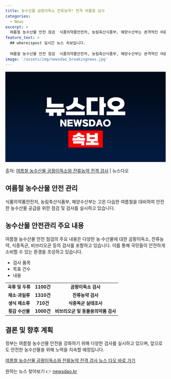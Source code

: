 ```yaml
---
title: 농수산물 곰팡이독소 잔류농약! 전격 여름철 검사
categories:
  - News
excerpt: >
  여름철 농수산물 안전 점검  식품의약품안전처, 농림축산식품부, 해양수산부는 본격적인 여름철을 대비하여 안전한…
feature_text: >
  ## whereispost 실시간 뉴스 속보입니다.

  여름철 농수산물 안전 점검  식품의약품안전처, 농림축산식품부, 해양수산부는 본격적인 여름철을 대비하여 안전한…
image: '/assets/img/newsdao_breakingnews.jpg'
---
```


![뉴스다오 속보](/assets/img/newsdao_breakingnews.jpg)

<p>출처: <a href="https://newsdao.kr/4011" rel="dofollow">여름철 농수산물 곰팡이독소와 잔류농약 전격 검사</a> | 뉴스다오</p>

<h2 data-ke-size="size26">여름철 농수산물 안전 관리</h2>
<p data-ke-size="size16">식품의약품안전처, 농림축산식품부, 해양수산부는 고온 다습한 여름철을 대비하여 안전한 농수산물 공급을 위한 점검 및 검사를 실시하고 있습니다.</p>

<h2 data-ke-size="size24">농수산물 안전관리 주요 내용</h2>
<p data-ke-size="size16">여름철 농수산물 안전 점검의 주요 내용은 다양한 농·수산물에 대한 곰팡이독소, 잔류농약, 식중독균, 비브리오균 등의 검사를 포함하고 있습니다. 이를 통해 국민들이 안전하게 소비할 수 있는 환경을 조성하고 있습니다.</p>

<ul>
<li>검사 품목</li>
<li>목표 건수</li>
<li>내용</li>
</ul>
<table>
  <tr>
    <td style="text-align: center; height: 17px;"><b>곡류 및 두류</b></td>
    <td style="text-align: center; height: 17px;"><b>1100건</b></td>
    <td style="text-align: center; height: 17px;"><b>곰팡이독소 검사</b></td>
  </tr>
  <tr>
    <td style="text-align: center; height: 17px;"><b>채소·과일류</b></td>
    <td style="text-align: center; height: 17px;"><b>1310건</b></td>
    <td style="text-align: center; height: 17px;"><b>잔류농약 검사</b></td>
  </tr>
  <tr>
    <td style="text-align: center; height: 17px;"><b>생식 채소류</b></td>
    <td style="text-align: center; height: 17px;"><b>710건</b></td>
    <td style="text-align: center; height: 17px;"><b>식중독균 실태조사</b></td>
  </tr>
  <tr>
    <td style="text-align: center; height: 17px;"><b>횟감 수산물</b></td>
    <td style="text-align: center; height: 17px;"><b>1000건</b></td>
    <td style="text-align: center; height: 17px;"><b>비브리오균 및 동물용의약품 검사</b></td>
  </tr>
</table>

<h2 data-ke-size="size24">결론 및 향후 계획</h2>
<p data-ke-size="size16">정부는 여름철 농수산물 안전을 강화하기 위해 다양한 검사를 실시하고 있으며, 앞으로도 안전한 농수산물을 위해 노력을 지속할 예정입니다.</p>
<p data-ke-size="size16"><a href="https://newsdao.kr/4011">여름철 농수산물 곰팡이독소와 잔류농약 전격 검사 뉴스 다오 바로 가기</a></p> 

원하는 뉴스 찾아보기 👉 <a href="https://newsdao.kr" rel="dofollow">newsdao.kr</a>


